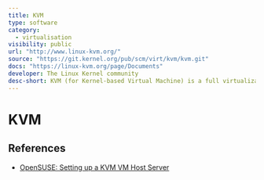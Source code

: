 ```yaml
---
title: KVM
type: software
category:
  - virtualisation
visibility: public
url: "http://www.linux-kvm.org/"
source: "https://git.kernel.org/pub/scm/virt/kvm/kvm.git"
docs: "https://linux-kvm.org/page/Documents"
developer: The Linux Kernel community
desc-short: KVM (for Kernel-based Virtual Machine) is a full virtualization solution for Linux on x86 hardware containing virtualization extensions (Intel VT or AMD-V).
---
```

# KVM


## References

- [OpenSUSE: Setting up a KVM VM Host Server](https://doc.opensuse.org/documentation/leap/virtualization/html/book-virtualization/cha-qemu-host.html)